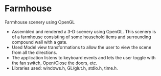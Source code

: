 # Farmhouse
Farmhouse scenery using OpenGL

- Assembled and rendered a 3-D scenery using OpenGL. This scenery is of a farmhouse consisting of some household items and surrounding compound wall with a gate.
- Used Model view transformations to allow the user to view the scene from all the directions.
- The application listens to keyboard events and lets the user toggle with the fan switch, Open/Close the doors, etc.
- Libraries used: windows.h, GL/glut.h, stdio.h, time.h.
